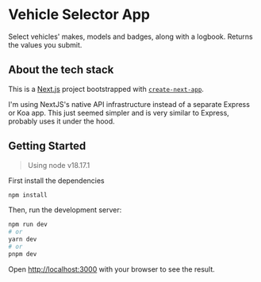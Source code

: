 # Vehicle Selector App
Select vehicles' makes, models and badges, along with a logbook. Returns the values you submit.

## About the tech stack

This is a [Next.js](https://nextjs.org/) project bootstrapped with [`create-next-app`](https://github.com/vercel/next.js/tree/canary/packages/create-next-app).

I'm using NextJS's native API infrastructure instead of a separate Express or Koa app. This just seemed simpler and is very similar to Express, probably uses it under the hood.

## Getting Started
> Using node v18.17.1

First install the dependencies
```bash
npm install
```

Then, run the development server:

```bash
npm run dev
# or
yarn dev
# or
pnpm dev
```

Open [http://localhost:3000](http://localhost:3000) with your browser to see the result.


